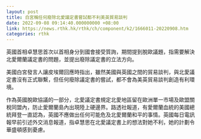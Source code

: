 ```yaml
---
layout: post
title: 白宮稱任何廢除北愛議定書嘗試都不利美英貿易談判
date: 2022-09-08 09:14:40.000000000 +08:00
link: https://news.rthk.hk/rthk/ch/component/k2/1666011-20220908.htm
categories: rthk
---
```


英國首相卓慧思首次以首相身分到國會接受質詢，期間提到脫歐議題，指需要解決北愛爾蘭議定書的問題，並提出廢除議定書的立法方向。

美國白宮發言人讓皮埃爾回應時指出，雖然美國與英國之間的貿易談判，與北愛議定書沒有正式聯繫，但任何廢除議定書的嘗試，都不會為美英貿易談判創造有利環境。

作為英國脫歐協議的一部分，北愛議定書規定北愛地區留在歐洲單一市場及歐盟關稅同盟內，防止愛爾蘭島內出現陸上硬邊界。路透社報道，有愛爾蘭血統的美國總統拜登一直認為，英國不應做出任何可能危及北愛爾蘭和平的事情。英國每日電訊報早前引述外交消息報道，指卓慧思在北愛議定書上的想法對她不利，她的計劃令華盛頓感到憂慮。
